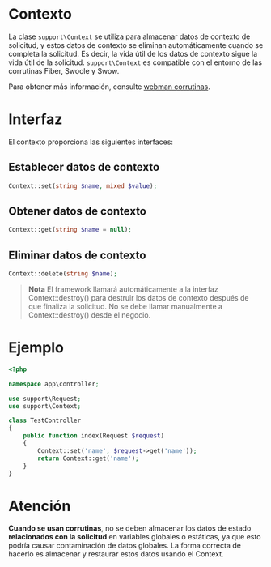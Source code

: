 # Contexto

La clase `support\Context` se utiliza para almacenar datos de contexto de solicitud, y estos datos de contexto se eliminan automáticamente cuando se completa la solicitud. Es decir, la vida útil de los datos de contexto sigue la vida útil de la solicitud. `support\Context` es compatible con el entorno de las corrutinas Fiber, Swoole y Swow.

Para obtener más información, consulte [webman corrutinas](./fiber.md).

# Interfaz

El contexto proporciona las siguientes interfaces:

## Establecer datos de contexto
```php
Context::set(string $name, mixed $value);
```

## Obtener datos de contexto
```php
Context::get(string $name = null);
```

## Eliminar datos de contexto
```php
Context::delete(string $name);
```

> **Nota**
> El framework llamará automáticamente a la interfaz Context::destroy() para destruir los datos de contexto después de que finaliza la solicitud. No se debe llamar manualmente a Context::destroy() desde el negocio.

# Ejemplo
```php
<?php

namespace app\controller;

use support\Request;
use support\Context;

class TestController
{
    public function index(Request $request)
    {
        Context::set('name', $request->get('name'));
        return Context::get('name');
    }
}
```

# Atención
**Cuando se usan corrutinas**, no se deben almacenar los datos de estado **relacionados con la solicitud** en variables globales o estáticas, ya que esto podría causar contaminación de datos globales. La forma correcta de hacerlo es almacenar y restaurar estos datos usando el Context.
